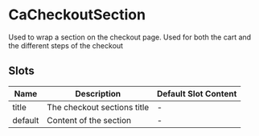 # CaCheckoutSection

Used to wrap a section on the checkout page. Used for both the cart and the different steps of the checkout

## Slots

<!-- @vuese:CaCheckoutSection:slots:start -->
|Name|Description|Default Slot Content|
|---|---|---|
|title|The checkout sections title|-|
|default|Content of the section|-|

<!-- @vuese:CaCheckoutSection:slots:end -->


